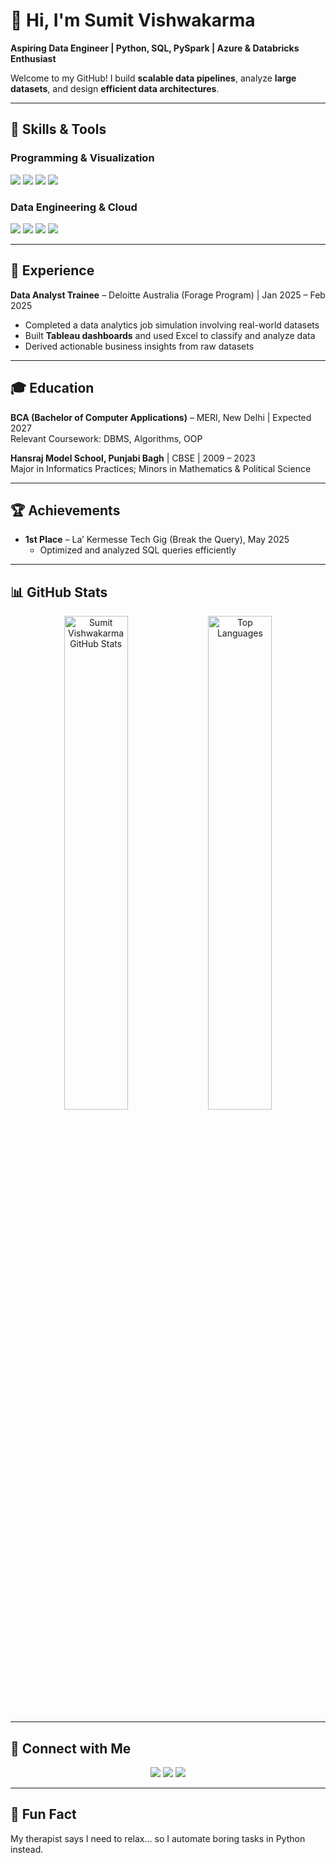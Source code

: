 # 👋 Hi, I'm Sumit Vishwakarma

**Aspiring Data Engineer | Python, SQL, PySpark | Azure & Databricks Enthusiast**  

Welcome to my GitHub! I build **scalable data pipelines**, analyze **large datasets**, and design **efficient data architectures**.  

---

## 🌟 Skills & Tools

### Programming & Visualization
<p>
  <img src="https://img.shields.io/badge/Python-3776AB?style=flat&logo=python&logoColor=white&rounded=true" />
  <img src="https://img.shields.io/badge/PySpark-E25A1C?style=flat&logo=ApacheSpark&logoColor=white&rounded=true" />
  <img src="https://img.shields.io/badge/SQL-4479A1?style=flat&logo=MySQL&logoColor=white&rounded=true" />
  <img src="https://img.shields.io/badge/Tableau-E97627?style=flat&logo=tableau&logoColor=white&rounded=true" />
</p>

### Data Engineering & Cloud
<p>
  <img src="https://img.shields.io/badge/Databricks-FB2C00?style=flat&logo=databricks&logoColor=white&rounded=true" />
  <img src="https://img.shields.io/badge/Azure-0078D4?style=flat&logo=microsoftazure&logoColor=white&rounded=true" />
  <img src="https://img.shields.io/badge/Azure_Data_Factory-0078D4?style=flat&logoColor=white&rounded=true" />
  <img src="https://img.shields.io/badge/Delta_Lake-2F3C53?style=flat&logoColor=white&rounded=true" />
</p>

---

## 💼 Experience

**Data Analyst Trainee** – Deloitte Australia (Forage Program) | Jan 2025 – Feb 2025  
- Completed a data analytics job simulation involving real-world datasets  
- Built **Tableau dashboards** and used Excel to classify and analyze data  
- Derived actionable business insights from raw datasets  

---

## 🎓 Education

**BCA (Bachelor of Computer Applications)** – MERI, New Delhi | Expected 2027  
Relevant Coursework: DBMS, Algorithms, OOP  

**Hansraj Model School, Punjabi Bagh** | CBSE | 2009 – 2023  
Major in Informatics Practices; Minors in Mathematics & Political Science  

---

## 🏆 Achievements

- **1st Place** – La’ Kermesse Tech Gig (Break the Query), May 2025  
  - Optimized and analyzed SQL queries efficiently  

---

## 📊 GitHub Stats

<p align="center">
  <img src="https://github-readme-stats.vercel.app/api?username=svwxyz&show_icons=true&theme=radical&hide_title=true&count_private=true&hide=issues&border_radius=15" alt="Sumit Vishwakarma GitHub Stats" width="45%" />
  <img src="https://github-readme-stats.vercel.app/api/top-langs/?username=svwxyz&layout=compact&theme=radical&hide_title=true&border_radius=15" alt="Top Languages" width="45%" />
</p>

---

## 🔗 Connect with Me

<p align="center">
  <a href="https://linkedin.com/in/svwxyz"><img src="https://img.shields.io/badge/LinkedIn-0077B5?style=flat&logo=linkedin&logoColor=white&rounded=true" /></a>
  <a href="mailto:svisemployed@gmail.com"><img src="https://img.shields.io/badge/Email-D14836?style=flat&logo=gmail&logoColor=white&rounded=true" /></a>
  <a href="https://github.com/svwxyz"><img src="https://img.shields.io/badge/GitHub-181717?style=flat&logo=github&logoColor=white&rounded=true" /></a>
</p>

---

## 🌱 Fun Fact

My therapist says I need to relax… so I automate boring tasks in Python instead.
